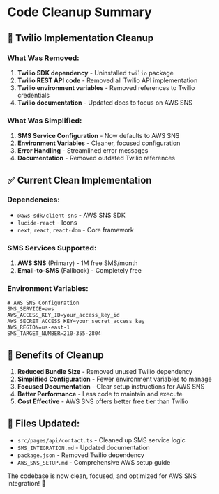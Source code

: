# Code Cleanup Summary

## 🧹 Twilio Implementation Cleanup

### What Was Removed:
1. **Twilio SDK dependency** - Uninstalled `twilio` package
2. **Twilio REST API code** - Removed all Twilio API implementation
3. **Twilio environment variables** - Removed references to Twilio credentials
4. **Twilio documentation** - Updated docs to focus on AWS SNS

### What Was Simplified:
1. **SMS Service Configuration** - Now defaults to AWS SNS
2. **Environment Variables** - Cleaner, focused configuration
3. **Error Handling** - Streamlined error messages
4. **Documentation** - Removed outdated Twilio references

## ✅ Current Clean Implementation

### Dependencies:
- `@aws-sdk/client-sns` - AWS SNS SDK
- `lucide-react` - Icons
- `next`, `react`, `react-dom` - Core framework

### SMS Services Supported:
1. **AWS SNS** (Primary) - 1M free SMS/month
2. **Email-to-SMS** (Fallback) - Completely free

### Environment Variables:
```env
# AWS SNS Configuration
SMS_SERVICE=aws
AWS_ACCESS_KEY_ID=your_access_key_id
AWS_SECRET_ACCESS_KEY=your_secret_access_key
AWS_REGION=us-east-1
SMS_TARGET_NUMBER=210-355-2804
```

## 🎯 Benefits of Cleanup

1. **Reduced Bundle Size** - Removed unused Twilio dependency
2. **Simplified Configuration** - Fewer environment variables to manage
3. **Focused Documentation** - Clear setup instructions for AWS SNS
4. **Better Performance** - Less code to maintain and execute
5. **Cost Effective** - AWS SNS offers better free tier than Twilio

## 📁 Files Updated:
- `src/pages/api/contact.ts` - Cleaned up SMS service logic
- `SMS_INTEGRATION.md` - Updated documentation
- `package.json` - Removed Twilio dependency
- `AWS_SNS_SETUP.md` - Comprehensive AWS setup guide

The codebase is now clean, focused, and optimized for AWS SNS integration! 🚀 